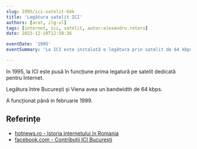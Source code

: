 ```yaml
---
slug: 1995/ici-satelit-64k
title: 'Legătura satelit ICI'
authors: [arot, ilg-ul]
tags: [internet, ici, satelit, autor:alexandru.rotaru]
date: 2023-12-10T12:58:36

eventDate: '1995'
eventSummary: 'La ICI este instalată o legătura prin satelit de 64 kbps'

---
```


In 1995, la ICI este pusă în funcțiune prima legatură pe satelit
dedicată pentru Internet.

<!-- truncate -->

Legătura între București și Viena avea un bandwidth de 64 kbps.

A funcționat până in februarie 1999.

## Referințe

- [hotnews.ro - Istoria internetului in Romania](https://economie.hotnews.ro/stiri-20_ani_internet-15969144-istoria-internetului-romania-alexandru-rotaru-nu-pot-spun-inventat-noi-ceva-plus-aici-romania-doar-majoritatea-noutatilor-adoptat-printre-primii.htm)
- [facebook.com - Contribuții ICI Bucureşti](https://www.facebook.com/ICIBucuresti/posts/3488728511216217/)
